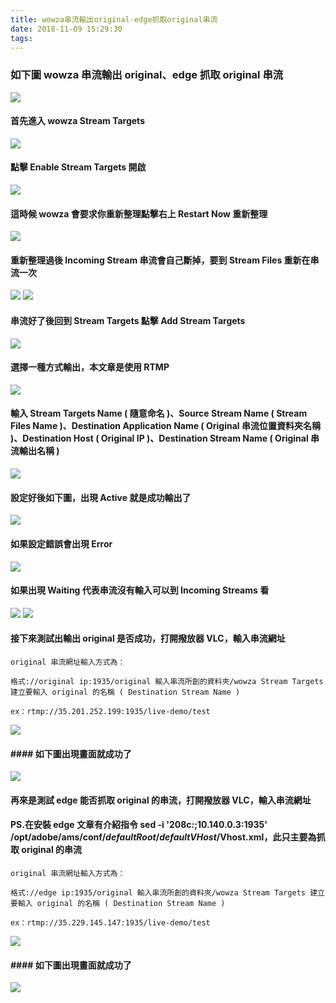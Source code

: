 ```yaml
---
title: wowza串流輸出original-edge抓取original串流
date: 2018-11-09 15:29:30
tags:
---
```


### 如下圖 wowza 串流輸出 original、edge 抓取 original 串流

![ ](images/15.png)

#### 首先進入 wowza Stream Targets

![ ](images/1.png)

#### 點擊 Enable Stream Targets 開啟

![ ](images/2.png)

#### 這時候 wowza 會要求你重新整理點擊右上 Restart Now 重新整理

![ ](images/3.png)

#### 重新整理過後 Incoming Stream 串流會自己斷掉，要到 Stream Files 重新在串流一次

![ ](images/4.png)
![ ](images/5.png)

#### 串流好了後回到 Stream Targets 點擊 Add Stream Targets

![ ](images/6.png)

#### 選擇一種方式輸出，本文章是使用 RTMP

![ ](images/7.png)

#### 輸入 Stream Targets Name ( 隨意命名 )、Source Stream Name ( Stream Files Name )、Destination Application Name ( Original 串流位置資料夾名稱 )、Destination Host ( Original IP )、Destination Stream Name ( Original 串流輸出名稱 )

![ ](images/8.png)

#### 設定好後如下圖，出現 Active 就是成功輸出了

![ ](images/9.png)

#### 如果設定錯誤會出現 Error

![ ](images/10.png)

#### 如果出現 Waiting 代表串流沒有輸入可以到 Incoming Streams 看

![ ](images/11.png)
![ ](images/12.png)

#### 接下來測試出輸出 original 是否成功，打開撥放器 VLC，輸入串流網址

```
original 串流網址輸入方式為：

格式://original ip:1935/original 輸入串流所創的資料夾/wowza Stream Targets 建立要輸入 original 的名稱 ( Destination Stream Name )

ex：rtmp://35.201.252.199:1935/live-demo/test
```

![ ](images/13.png)

#### #### 如下圖出現畫面就成功了

![ ](images/14.png)

#### 再來是測試 edge 能否抓取 original 的串流，打開撥放器 VLC，輸入串流網址

#### PS.在安裝 edge 文章有介紹指令 sed -i '208c<RouteEntry>*:*;10.140.0.3:1935</RouteEntry>' /opt/adobe/ams/conf/_defaultRoot_/_defaultVHost_/Vhost.xml，此只主要為抓取 original 的串流

```
original 串流網址輸入方式為：

格式://edge ip:1935/original 輸入串流所創的資料夾/wowza Stream Targets 建立要輸入 original 的名稱 ( Destination Stream Name )

ex：rtmp://35.229.145.147:1935/live-demo/test
```

![ ](images/16.png)

#### #### 如下圖出現畫面就成功了

![ ](images/14.png)